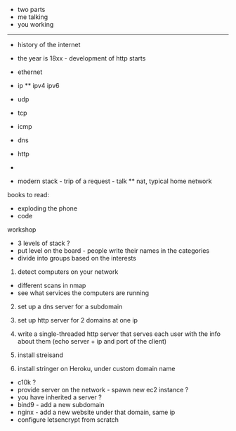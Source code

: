 * two parts
* me talking 
* you working

---

* history of the internet
* the year is 18xx - development of http starts

* ethernet
* ip
** ipv4 ipv6
* udp
* tcp
* icmp
* dns
* http
*

* modern stack - trip of a request - talk
** nat, typical home network

books to read:
* exploding the phone
* code


workshop

* 3 levels of stack ?
* put level on the board - people write their names in the categories
* divide into groups based on the interests

1) detect computers on your network
* different scans in nmap
* see what services the computers are running

2) set up a dns server for a subdomain

3) set up http server for 2 domains at one ip

4) write a single-threaded http server that serves each user with the info about them (echo server + ip and port of the client)
5) install streisand
6) install stringer on Heroku, under custom domain name

* c10k ?
* provide server on the network - spawn new ec2 instance ?
* you have inherited a server ?
* bind9 - add a new subdomain
* nginx - add a new website under that domain, same ip
* configure letsencrypt from scratch

